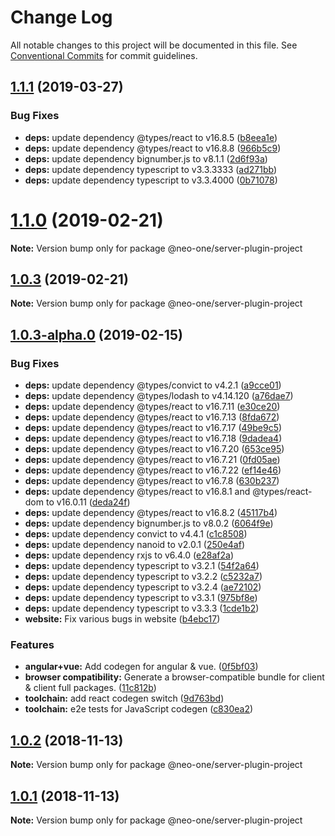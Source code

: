 # Change Log

All notable changes to this project will be documented in this file.
See [Conventional Commits](https://conventionalcommits.org) for commit guidelines.

## [1.1.1](https://github.com/neo-one-suite/neo-one/compare/@neo-one/server-plugin-project@1.1.0...@neo-one/server-plugin-project@1.1.1) (2019-03-27)


### Bug Fixes

* **deps:** update dependency @types/react to v16.8.5 ([b8eea1e](https://github.com/neo-one-suite/neo-one/commit/b8eea1e))
* **deps:** update dependency @types/react to v16.8.8 ([966b5c9](https://github.com/neo-one-suite/neo-one/commit/966b5c9))
* **deps:** update dependency bignumber.js to v8.1.1 ([2d6f93a](https://github.com/neo-one-suite/neo-one/commit/2d6f93a))
* **deps:** update dependency typescript to v3.3.3333 ([ad271bb](https://github.com/neo-one-suite/neo-one/commit/ad271bb))
* **deps:** update dependency typescript to v3.3.4000 ([0b71078](https://github.com/neo-one-suite/neo-one/commit/0b71078))





# [1.1.0](https://github.com/neo-one-suite/neo-one/compare/@neo-one/server-plugin-project@1.0.3...@neo-one/server-plugin-project@1.1.0) (2019-02-21)

**Note:** Version bump only for package @neo-one/server-plugin-project





## [1.0.3](https://github.com/neo-one-suite/neo-one/compare/@neo-one/server-plugin-project@1.0.3-alpha.0...@neo-one/server-plugin-project@1.0.3) (2019-02-21)

**Note:** Version bump only for package @neo-one/server-plugin-project





## [1.0.3-alpha.0](https://github.com/neo-one-suite/neo-one/compare/@neo-one/server-plugin-project@1.0.2...@neo-one/server-plugin-project@1.0.3-alpha.0) (2019-02-15)


### Bug Fixes

* **deps:** update dependency @types/convict to v4.2.1 ([a9cce01](https://github.com/neo-one-suite/neo-one/commit/a9cce01))
* **deps:** update dependency @types/lodash to v4.14.120 ([a76dae7](https://github.com/neo-one-suite/neo-one/commit/a76dae7))
* **deps:** update dependency @types/react to v16.7.11 ([e30ce20](https://github.com/neo-one-suite/neo-one/commit/e30ce20))
* **deps:** update dependency @types/react to v16.7.13 ([8fda672](https://github.com/neo-one-suite/neo-one/commit/8fda672))
* **deps:** update dependency @types/react to v16.7.17 ([49be9c5](https://github.com/neo-one-suite/neo-one/commit/49be9c5))
* **deps:** update dependency @types/react to v16.7.18 ([9dadea4](https://github.com/neo-one-suite/neo-one/commit/9dadea4))
* **deps:** update dependency @types/react to v16.7.20 ([653ce95](https://github.com/neo-one-suite/neo-one/commit/653ce95))
* **deps:** update dependency @types/react to v16.7.21 ([0fd05ae](https://github.com/neo-one-suite/neo-one/commit/0fd05ae))
* **deps:** update dependency @types/react to v16.7.22 ([ef14e46](https://github.com/neo-one-suite/neo-one/commit/ef14e46))
* **deps:** update dependency @types/react to v16.7.8 ([630b237](https://github.com/neo-one-suite/neo-one/commit/630b237))
* **deps:** update dependency @types/react to v16.8.1 and @types/react-dom to v16.0.11 ([deda24f](https://github.com/neo-one-suite/neo-one/commit/deda24f))
* **deps:** update dependency @types/react to v16.8.2 ([45117b4](https://github.com/neo-one-suite/neo-one/commit/45117b4))
* **deps:** update dependency bignumber.js to v8.0.2 ([6064f9e](https://github.com/neo-one-suite/neo-one/commit/6064f9e))
* **deps:** update dependency convict to v4.4.1 ([c1c8508](https://github.com/neo-one-suite/neo-one/commit/c1c8508))
* **deps:** update dependency nanoid to v2.0.1 ([250e4af](https://github.com/neo-one-suite/neo-one/commit/250e4af))
* **deps:** update dependency rxjs to v6.4.0 ([e28af2a](https://github.com/neo-one-suite/neo-one/commit/e28af2a))
* **deps:** update dependency typescript to v3.2.1 ([54f2a64](https://github.com/neo-one-suite/neo-one/commit/54f2a64))
* **deps:** update dependency typescript to v3.2.2 ([c5232a7](https://github.com/neo-one-suite/neo-one/commit/c5232a7))
* **deps:** update dependency typescript to v3.2.4 ([ae72102](https://github.com/neo-one-suite/neo-one/commit/ae72102))
* **deps:** update dependency typescript to v3.3.1 ([975bf8e](https://github.com/neo-one-suite/neo-one/commit/975bf8e))
* **deps:** update dependency typescript to v3.3.3 ([1cde1b2](https://github.com/neo-one-suite/neo-one/commit/1cde1b2))
* **website:** Fix various bugs in website ([b4ebc17](https://github.com/neo-one-suite/neo-one/commit/b4ebc17))


### Features

* **angular+vue:** Add codegen for angular & vue. ([0f5bf03](https://github.com/neo-one-suite/neo-one/commit/0f5bf03))
* **browser compatibility:** Generate a browser-compatible bundle for client & client full packages. ([11c812b](https://github.com/neo-one-suite/neo-one/commit/11c812b))
* **toolchain:** add react codegen switch ([9d763bd](https://github.com/neo-one-suite/neo-one/commit/9d763bd))
* **toolchain:** e2e tests for JavaScript codegen ([c830ea2](https://github.com/neo-one-suite/neo-one/commit/c830ea2))





## [1.0.2](https://github.com/neo-one-suite/neo-one/compare/@neo-one/server-plugin-project@1.0.1...@neo-one/server-plugin-project@1.0.2) (2018-11-13)

**Note:** Version bump only for package @neo-one/server-plugin-project





## [1.0.1](https://github.com/neo-one-suite/neo-one/compare/@neo-one/server-plugin-project@1.0.0...@neo-one/server-plugin-project@1.0.1) (2018-11-13)

**Note:** Version bump only for package @neo-one/server-plugin-project
